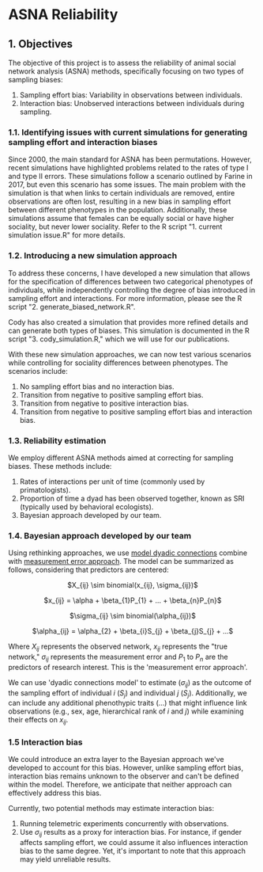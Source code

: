 # ASNA Reliability

## 1. Objectives

The objective of this project is to assess the reliability of animal social network analysis (ASNA) methods, specifically focusing on two types of sampling biases:

  1.  Sampling effort bias: Variability in observations between individuals.
  2.  Interaction bias: Unobserved interactions between individuals during sampling.

### 1.1. Identifying issues with current simulations for generating sampling effort and interaction biases

Since 2000, the main standard for ASNA has been permutations. However, recent simulations have highlighted problems related to the rates of type I and type II errors. These simulations follow a scenario outlined by Farine in 2017, but even this scenario has some issues.
The main problem with the simulation is that when links to certain individuals are removed, entire observations are often lost, resulting in a new bias in sampling effort between different phenotypes in the population. Additionally, these simulations assume that females can be equally social or have higher sociality, but never lower sociality. Refer to the R script "1. current simulation issue.R" for more details.

### 1.2. Introducing a new simulation approach
To address these concerns, I have developed a new simulation that allows for the specification of differences between two categorical phenotypes of individuals, while independently controlling the degree of bias introduced in sampling effort and interactions. For more information, please see the R script "2. generate_biased_network.R".

Cody has also created a simulation that provides more refined details and can generate both types of biases. This simulation is documented in the R script "3. cody_simulation.R," which we will use for our publications.

With these new simulation approaches, we can now test various scenarios while controlling for sociality differences between phenotypes. The scenarios include:

  1.  No sampling effort bias and no interaction bias.
  2.  Transition from negative to positive sampling effort bias.
  3.  Transition from negative to positive interaction bias.
  4.  Transition from negative to positive sampling effort bias and interaction bias.

### 1.3. Reliability estimation

We employ different ASNA methods aimed at correcting for sampling biases. These methods include:

  1.  Rates of interactions per unit of time (commonly used by primatologists).
  2.  Proportion of time a dyad has been observed together, known as SRI (typically used by behavioral ecologists).
  3.  Bayesian approach developed by our team.

### 1.4. Bayesian approach developed by our team
Using rethinking approaches, we use [model dyadic connections](https://www.youtube.com/watch?v=XDoAglqd7ss&list=PLDcUM9US4XdMROZ57-OIRtIK0aOynbgZN&index=15&pp=iAQB&ab_channel=RichardMcElreath)  combine with [measurement error approach](https://www.youtube.com/watch?v=PIuqxOBJqLU&list=PLDcUM9US4XdMROZ57-OIRtIK0aOynbgZN&index=17&ab_channel=RichardMcElreath). The model can be summarized as follows, considering that predictors are centered:
<p align="center">
$X_{ij} \sim binomial(x_{ij}, \sigma_{ij})$
<p align="center">
$x_{ij} = \alpha + \beta_{1}P_{1} + ... + \beta_{n}P_{n}$
<p align="center">
$\sigma_{ij} \sim binomial(\alpha_{ij})$
<p align="center">
$\alpha_{ij} = \alpha_{2} + \beta_{i}S_{j} + \beta_{j}S_{j} +  ...$

Where $X_{ij}$ represents the observed network, $x_{ij}$ represents the "true network," $\sigma_{ij}$ represents the measurement error and $P_{1}$ to $P_{n}$ are the predictors of research interest. This is the 'measurement error approach'.

We can use 'dyadic connections model' to estimate ($\sigma_{ij}$) as the outcome of the sampling effort of individual $i$ ($S_{j}$) and individual $j$ ($S_{j}$). Additionally, we can include any additional phenothypic traits ($...$) that might influence link observations (e.g., sex, age, hierarchical rank of $i$ and $j$) while examining their effects on $x_{ij}$.

### 1.5 Interaction bias
We could introduce an extra layer to the Bayesian approach we've developed to account for this bias. However, unlike sampling effort bias, interaction bias remains unknown to the observer and can't be defined within the model. Therefore, we anticipate that neither approach can effectively address this bias.

Currently, two potential methods may estimate interaction bias:

1. Running telemetric experiments concurrently with observations.
2. Use $\sigma_{ij}$ results as a proxy for interaction bias. For instance, if gender affects sampling effort, we could assume it also influences interaction bias to the same degree. Yet, it's important to note that this approach may yield unreliable results.
